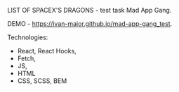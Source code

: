 LIST OF SPACEX'S DRAGONS - test task Mad App Gang.

DEMO - https://ivan-major.github.io/mad-app-gang_test.

Technologies: 
- React, React Hooks,
- Fetch,
- JS,
- HTML
- CSS, SCSS, BEM
